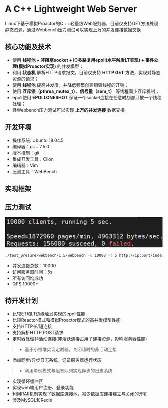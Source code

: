 # A C++ Lightweight Web Server
Linux下基于模拟Proactor的C ++轻量级Web服务器，目前仅支持GET方法处理静态资源，通过Webbench压力测试可以实现上万的并发连接数据交换

## 核心功能及技术
* 使用 **线程池 + 非阻塞socket + IO多路复用epoll(水平触发LT实现) + 事件处理(模拟Proactor实现)** 的并发模型；
* 利用 **状态机** 解析HTTP请求报文，目前仅支持 **HTTP GET** 方法，实现对静态资源的请求；
* 使用 **线程池** 提高并发度，并降低频繁创建销毁线程的开销；
* 使用 **互斥锁（pthrea_mutex_t）、信号量（sem_t）** 等线程同步互斥机制；
* epoll使用 **EPOLLONESHOT** 保证一个socket连接在任意时刻都只被一个线程处理；
* 经Webbench压力测试可以实现 **上万的并发连接** 数据交换。

## 开发环境
* 操作系统: Ubuntu 18.04.5
* 编译器：g++ 7.5.0
* 版本控制：git
* 集成开发工具：Clion
* 编辑器：Vim
* 压测工具：WebBench

## 实现框架

## 压力测试
![image-webbench](https://github.com/cmyDS/WebServer/blob/main/test_presure/webbench_test10000.png)
```bash
./test_presure/webbench-1.5/webbench -c 10000 -t 5 http://ip:port/index.html
```
* 并发连接总数：10000
* 访问服务器时间：5s
* 所有访问均成功
* QPS 10000+

## 待开发计划
* 比较ET和LT边缘触发实现的epoll性能
* 比较Reactor模式和模拟Proactor模式的高并发模型性能
* 支持HTTP长/短连接
* 支持解析HTTP POST请求
* 定时器处理非活动连接(非活跃连接占用了连接资源，影响服务器性能)
>* 基于小根堆实现定时器，关闭超时的非活动连接
* 添加同步/异步日志系统，记录服务器运行状态
>* 利用单例模式与阻塞队列实现异步的日志系统
* 实现循环缓冲区
* 实现web端用户注册、登录功能
* 利用RAII机制实现了数据库连接池，减少数据库连接建立与关闭的开销
* 涉及MySQL和Redis

